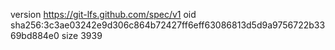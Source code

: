 version https://git-lfs.github.com/spec/v1
oid sha256:3c3ae03242e9d306c864b72427ff6eff63086813d5d9a9756722b3369bd884e0
size 3939
